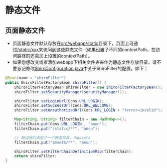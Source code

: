 # 静态文件

## 页面静态文件

* 页面静态文件默认存放在[src/webapp/static]()目录下，页面上可通过[/static/xxx]()来访问到这些静态文件（如果设置了不同的contextPath，在访问路径前还需加上设置的contextPath）。
* 如果您想改变或者添加webapp下相关文件夹来作为静态文件存放目录，请不要忘记修改[ShiroConfiguration.java]()中关于ShiroFilter的配置，如下：

```java
@Bean(name = "shiroFilter")
public ShiroFilterFactoryBean shiroFilter() {
    ShiroFilterFactoryBean shiroFilter = new ShiroFilterFactoryBean();
    shiroFilter.setSecurityManager(securityManager());

    shiroFilter.setLoginUrl(Cons.URL_LOGIN);
    shiroFilter.setSuccessUrl(Cons.URL_WELCOME);
    shiroFilter.setUnauthorizedUrl(Cons.URL_LOGIN + "?error=invalid");

    Map<String, String> filterChain = new HashMap<>();
    filterChain.put(Cons.URL_LOGIN , "anon");
    filterChain.put("/static/**", "anon");

    // 假设我们添加了一个静态目录，为assets
    filterChain.put("assets/**", "anon");

    shiroFilter.setFilterChainDefinitionMap(filterChain);
    return shiroFilter;
}
```